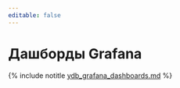 ```yaml
---
editable: false
---
```


# Дашборды Grafana

{% include notitle [ydb_grafana_dashboards.md](_includes/grafana_dashboards.md) %}
